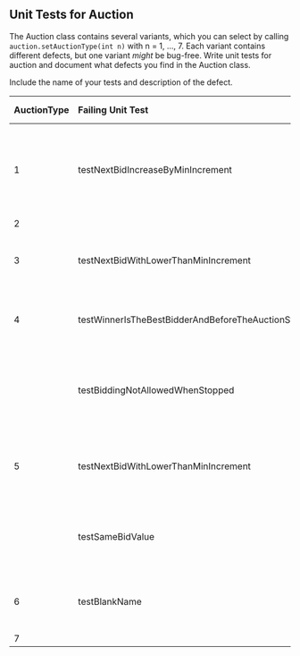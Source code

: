 ## Unit Tests for Auction

The Auction class contains several variants, which you can select by calling `auction.setAuctionType(int n)` with n = 1, ..., 7.  Each variant contains different defects, but one variant *might* be bug-free.  Write unit tests for auction and document what defects you find in the Auction class.

Include the name of your tests and description of the defect.

| AuctionType | Failing Unit Test | Description of Defect                     |
|-------------|:------------------|:------------------------------------------|
|     1       | testNextBidIncreaseByMinIncrement | Auction cannot bit the amount that increase by best bid + min increment |
|     2       |                   |                                           |
|     3       | testNextBidWithLowerThanMinIncrement | Allow Next bid which less than minimum increment. |
|     4       | testWinnerIsTheBestBidderAndBeforeTheAuctionStop | Not accepts bids when auction is stopped. | 
|             | testBiddingNotAllowedWhenStopped | No bid allowed after stopped and winner not changed. |
|     5       | testNextBidWithLowerThanMinIncrement | Less than minimum Increment more bid is not allowed.    |
|             | testSameBidValue      | The bid which is equal to the best bid is not allowed.   |
|     6       | testBlankName         | The blank bidder name should not allowed. |
|     7       |                   |                                           |
